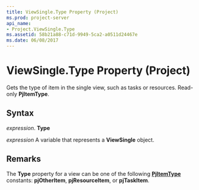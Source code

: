 ```yaml
---
title: ViewSingle.Type Property (Project)
ms.prod: project-server
api_name:
- Project.ViewSingle.Type
ms.assetid: 58b21a88-c71d-9949-5ca2-a0511d24467e
ms.date: 06/08/2017
---
```



# ViewSingle.Type Property (Project)

Gets the type of item in the single view, such as tasks or resources. Read-only **PjItemType**.


## Syntax

 _expression_. **Type**

 _expression_ A variable that represents a **ViewSingle** object.


## Remarks

The **Type** property for a view can be one of the following **[PjItemType](pjitemtype-enumeration-project.md)** constants: **pjOtherItem**, **pjResourceItem**, or **pjTaskItem**.


